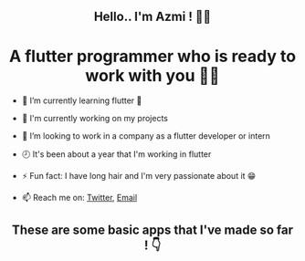 <h2 align="center"> Hello.. I'm Azmi ! 👋😊</h2>
<h1 align="center"> A flutter programmer who is ready to work with you 🙋‍♂️ </h1>

- 🌱 I’m currently learning flutter 🧡

- 🔭 I'm currently working on my projects
- 👯 I’m looking to work in a company as a flutter developer or intern
- 🕗 It's been about a year that I'm working in flutter
- ⚡ Fun fact: I have long hair and I'm very passionate about it 😁 
- 📫 Reach me on: [Twitter](https://twitter.com/anas37796468), [Email]()

<h2 align="center"> These are some basic apps that I've made so far ! 👇</h2>
